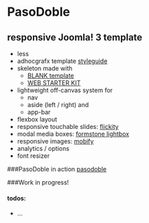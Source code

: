 PasoDoble
=================

## responsive Joomla! 3 template

* less 
* adhocgrafx template [styleguide](https://github.com/adhocgraFX/styleguide "styleguide")
* skeleton made with
    *  [BLANK template](http://blank.vc/de/ "BLANK template")
    *  [WEB STARTER KIT](https://github.com/google/web-starter-kit "WEB STARTER KIT")
* lightweight off-canvas system for 
    * nav 
    * aside (left / right) and 
    * app-bar
* flexbox layout
* responsive touchable slides: [flickity](http://flickity.metafizzy.co/ "flickity")
* modal media boxes: [formstone lightbox](http://formstone.it/components/lightbox/ "formstone lightbox")
* responsive images: [mobify](http://www.mobify.com/mobifyjs/ "mobify.js")
* analytics / options
* font resizer

###PasoDoble in action
[pasodoble](http://pasodoble.adhocgrafx.de "PasoDoble")

###Work in progress!

#### todos:
* ...